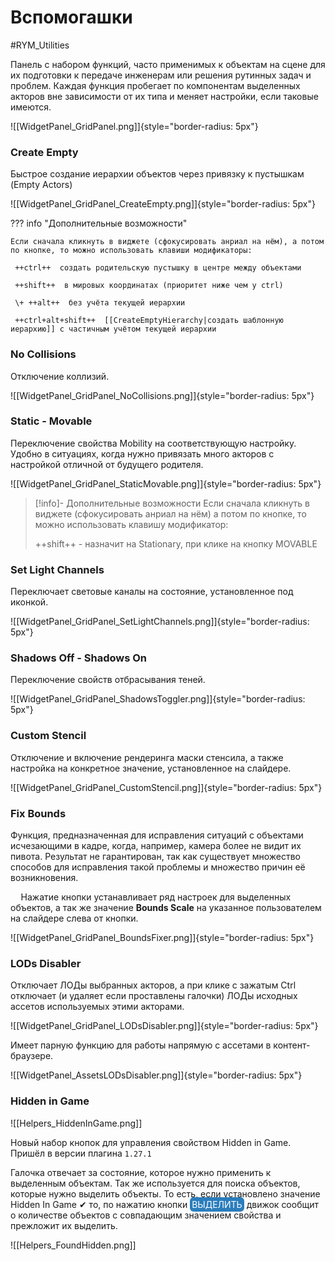 # Вспомогашки

#RYM_Utilities

Панель с набором функций, часто применимых к объектам на сцене для их подготовки к передаче инженерам или решения рутинных задач и проблем. Каждая функция пробегает по компонентам выделенных акторов вне зависимости от их типа и меняет настройки, если таковые имеются.


![[WidgetPanel_GridPanel.png]]{style="border-radius: 5px"}


### Create Empty 
Быстрое создание иерархии объектов через привязку к пустышкам (Empty Actors)

![[WidgetPanel_GridPanel_CreateEmpty.png]]{style="border-radius: 5px"}


??? info "Дополнительные возможности"

	Если сначала кликнуть в виджете (сфокусировать анриал на нём), а потом по кнопке, то можно использовать клавиши модификаторы:
	
	 ++ctrl++  создать родительскую пустышку в центре между объектами
	 
	 ++shift++  в мировых координатах (приоритет ниже чем у ctrl)
	 
	 \+ ++alt++  без учёта текущей иерархии
	
	 ++ctrl+alt+shift++  [[CreateEmptyHierarchy|создать шаблонную иерархию]] с частичным учётом текущей иерархии

### No Collisions
Отключение коллизий.

![[WidgetPanel_GridPanel_NoCollisions.png]]{style="border-radius: 5px"}


### Static - Movable
Переключение свойства Mobility на соответствующую настройку. Удобно в ситуациях, когда нужно привязать много акторов с настройкой отличной от будущего родителя.

![[WidgetPanel_GridPanel_StaticMovable.png]]{style="border-radius: 5px"}

>[!info]- Дополнительные возможности
>Если сначала кликнуть в виджете (сфокусировать анриал на нём) а потом по кнопке, то можно использовать клавишу модификатор:
>
>++shift++ - назначит на Stationary, при клике на кнопку MOVABLE
### Set Light Channels
Переключает световые каналы на состояние, установленное под иконкой.

![[WidgetPanel_GridPanel_SetLightChannels.png]]{style="border-radius: 5px"}

### Shadows Off - Shadows On
Переключение свойств отбрасывания теней.

![[WidgetPanel_GridPanel_ShadowsToggler.png]]{style="border-radius: 5px"}

### Custom Stencil
Отключение и включение рендеринга маски стенсила, а также настройка на конкретное значение, установленное на слайдере.

![[WidgetPanel_GridPanel_CustomStencil.png]]{style="border-radius: 5px"}

### Fix Bounds

Функция, предназначенная для исправления ситуаций с объектами исчезающими в кадре, когда, например, камера более не видит их пивота. Результат не гарантирован, так как существует множество способов для исправления такой проблемы и множество причин её возникновения.

$\quad$Нажатие кнопки устанавливает ряд настроек для выделенных объектов, а так же значение **Bounds Scale** на указанное пользователем на слайдере слева от кнопки.

![[WidgetPanel_GridPanel_BoundsFixer.png]]{style="border-radius: 5px"}

### LODs Disabler

Отключает ЛОДы выбранных акторов, а при клике с зажатым Ctrl отключает (и удаляет если проставлены галочки) ЛОДы исходных ассетов используемых этими акторами.

![[WidgetPanel_GridPanel_LODsDisabler.png]]{style="border-radius: 5px"}


Имеет парную функцию для работы напрямую с ассетами в контент-браузере.

![[WidgetPanel_AssetsLODsDisabler.png]]{style="border-radius: 5px"}

### Hidden in Game

![[Helpers_HiddenInGame.png]]

Новый набор кнопок для управления свойством Hidden in Game. Пришёл в версии плагина `1.27.1`

Галочка отвечает за состояние, которое нужно применить к выделенным объектам. Так же используется для поиска объектов, которые нужно выделить объекты. То есть, если установлено значение Hidden In Game ✔ то, по нажатию кнопки <mark style="color:hsl(0, 0%, 100%);background-color: #2b7dbc;border-radius: 6px;padding: 3px;">ВЫДЕЛИТЬ</mark>
движок сообщит о количестве объектов с совпадающим значением свойства и прежложит их выделить.

![[Helpers_FoundHidden.png]]